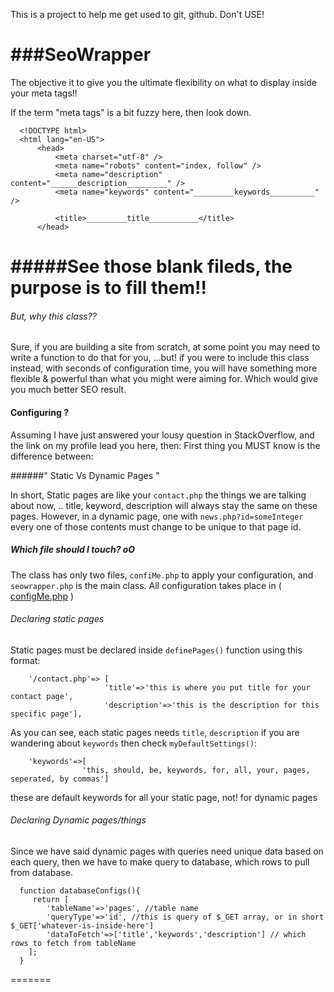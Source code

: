 This is a project to help me get used to git, github. Don't USE! 

###SeoWrapper
===========

The objective it to give you the ultimate flexibility on what to display inside your meta tags!!

If the term "meta tags" is a bit fuzzy here, then look down.

      <!DOCTYPE html>
      <html lang="en-US">
          <head>
              <meta charset="utf-8" />
              <meta name="robots" content="index, follow" />
              <meta name="description" content="______description_________" />
              <meta name="keywords" content="_________keywords__________" />
              
              <title>_________title___________</title>
          </head>




#####See those blank fileds, the purpose is to fill them!!
===========

###### But, why this class??

Sure, if you are building a site from scratch, at some point you may need to write a function to do that for you,
...but! if you were to include this class instead, with seconds of configuration time, you will have something more
flexible & powerful than what you might were aiming for. Which would give you much better SEO result.


#### Configuring ?

Assuming I have just answered your lousy question in StackOverflow, and the link on my profile lead you here, then:
      First thing you MUST know is the difference between:         

######" Static Vs Dynamic Pages "

In short, Static pages are like your `contact.php` the things we are talking about now, .. title, keyword, description
will always stay the same on these pages. However, in a dynamic page, one with `news.php?id=someInteger`
every one of those contents must change to be unique to that page id.

 
##### Which file should I touch? oO
The class has only two files, `confiMe.php` to apply your configuration, and `seowrapper.php` is the main class.
All configuration takes place in  ( [configMe.php]( https://github.com/Eritrea/seoWrapper/blob/master/src/configMe.php) )


###### Declaring static pages

Static pages must be declared inside `definePages()` function using this format:

        '/contact.php'=> [
                         'title'=>'this is where you put title for your contact page',
                         'description'=>'this is the description for this specific page'],

As you can see, each static pages needs `title`, `description` if you are wandering about `keywords` then check `myDefaultSettings()`:

        'keywords'=>[
                    'this, should, be, keywords, for, all, your, pages, seperated, by commas']

these are default keywords for all your static page, not! for dynamic pages


###### Declaring Dynamic pages/things

Since we have said dynamic pages with queries need unique data based on each query, then we have 
to make query to database, which rows to pull from database.

        
      function databaseConfigs(){
         return [
            'tableName'=>'pages', //table name
            'queryType'=>'id', //this is query of $_GET array, or in short $_GET['whatever-is-inside-here']
            'dataToFetch'=>['title','keywords','description'] // which rows to fetch from tableName
        ];
      }



=======
 
